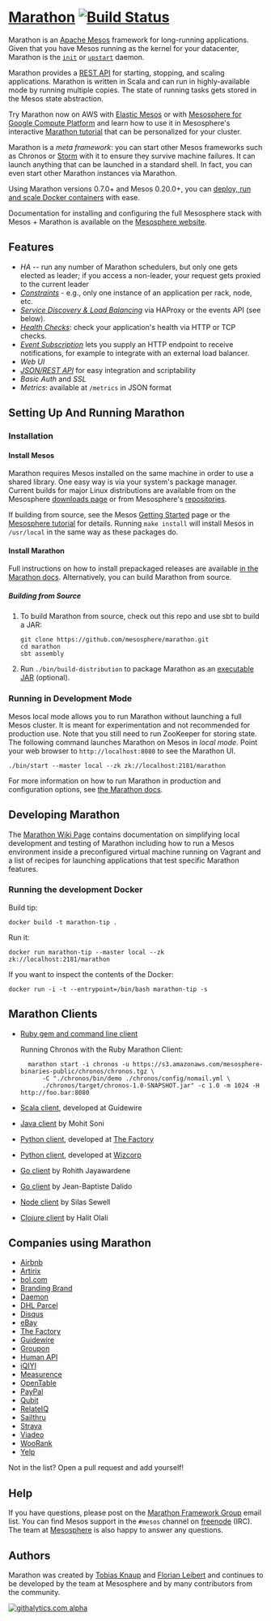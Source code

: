 # [Marathon](https://mesosphere.github.io/marathon/) [![Build Status](https://travis-ci.org/mesosphere/marathon.png?branch=master)](https://travis-ci.org/mesosphere/marathon)

Marathon is an [Apache Mesos][Mesos] framework for long-running applications. Given that
you have Mesos running as the kernel for your datacenter, Marathon is the
[`init`][init] or [`upstart`][upstart] daemon.

Marathon provides a
[REST API](https://mesosphere.github.io/marathon/docs/rest-api.html) for
starting, stopping, and scaling applications. Marathon is written in Scala and
can run in highly-available mode by running multiple copies. The
state of running tasks gets stored in the Mesos state abstraction.

Try Marathon now on AWS with [Elastic Mesos](http://elastic.mesosphere.io) or with [Mesosphere for Google Compute Platform](http://google.mesosphere.io) and learn how
to use it in Mesosphere's interactive
[Marathon tutorial](http://mesosphere.com/learn/run-services-with-marathon/)
that can be personalized for your cluster.

Marathon is a *meta framework*: you can start other Mesos frameworks such as
Chronos or [Storm][Storm] with it to ensure they survive machine failures.
It can launch anything that can be launched in a standard shell. In fact, you
can even start other Marathon instances via Marathon.

Using Marathon versions 0.7.0+ and Mesos 0.20.0+, you can [deploy, run and scale Docker containers](https://mesosphere.github.io/marathon/docs/native-docker.html) with ease.

Documentation for installing and configuring the full Mesosphere stack with Mesos + Marathon is
available on the [Mesosphere website](http://mesosphere.com/docs/).

## Features

* *HA* -- run any number of Marathon schedulers, but only one gets elected as
    leader; if you access a non-leader, your request gets proxied to the
    current leader
* *[Constraints](https://mesosphere.github.io/marathon/docs/constraints.html)* - e.g., only one instance of an application per rack, node, etc.
* *[Service Discovery &amp; Load Balancing](https://mesosphere.github.io/marathon/docs/service-discovery-load-balancing.html)* via HAProxy or the events API (see below).
* *[Health Checks](https://mesosphere.github.io/marathon/docs/health-checks.html)*: check your application's health via HTTP or TCP checks.
* *[Event Subscription](https://mesosphere.github.io/marathon/docs/rest-api.html#event-subscriptions)* lets you supply an HTTP endpoint to receive notifications, for example to integrate with an external load balancer.
* *Web UI*
* *[JSON/REST API](https://mesosphere.github.io/marathon/docs/rest-api.html)* for easy integration and scriptability
* *Basic Auth* and *SSL*
* *Metrics*: available at `/metrics` in JSON format

## Setting Up And Running Marathon

### Installation

#### Install Mesos

Marathon requires Mesos installed on the same machine in order to use a shared library.
One easy way is via your system's package manager.
Current builds for major Linux distributions are available
from on the Mesosphere [downloads page](http://mesosphere.com/downloads/)
or from Mesosphere's [repositories](http://mesosphere.com/2014/07/17/mesosphere-package-repositories/).

If building from source, see the
Mesos [Getting Started](http://mesos.apache.org/gettingstarted/) page or the
[Mesosphere tutorial](http://mesosphere.com/2013/08/01/distributed-fault-tolerant-framework-apache-mesos/)
for details. Running `make install` will install Mesos in `/usr/local` in
the same way as these packages do.

#### Install Marathon

Full instructions on how to install prepackaged releases are available [in the Marathon docs](https://mesosphere.github.io/marathon/docs/). Alternatively, you can build Marathon from source.

##### Building from Source

1.  To build Marathon from source, check out this repo and use sbt to build a JAR:

        git clone https://github.com/mesosphere/marathon.git
        cd marathon
        sbt assembly

1.  Run `./bin/build-distribution` to package Marathon as an
    [executable JAR](http://mesosphere.com/2013/12/07/executable-jars/)
    (optional).

### Running in Development Mode

Mesos local mode allows you to run Marathon without launching a full Mesos
cluster. It is meant for experimentation and not recommended for production
use. Note that you still need to run ZooKeeper for storing state. The following
command launches Marathon on Mesos in *local mode*. Point your web browser to
`http://localhost:8080` to see the Marathon UI.

    ./bin/start --master local --zk zk://localhost:2181/marathon

For more information on how to run Marathon in production and configuration
options, see [the Marathon docs](https://mesosphere.github.io/marathon/docs/).

## Developing Marathon

The [Marathon Wiki Page](https://github.com/mesosphere/marathon/wiki/Developing-Marathon-in-a-Preconfigured-VM)
contains documentation on simplifying local development and testing of Marathon
including how to run a Mesos environment inside a preconfigured virtual machine running on Vagrant and a list of recipes for launching applications that test specific Marathon
features.

### Running the development Docker

Build tip:

    docker build -t marathon-tip .

Run it:

    docker run marathon-tip --master local --zk zk://localhost:2181/marathon

If you want to inspect the contents of the Docker:

    docker run -i -t --entrypoint=/bin/bash marathon-tip -s

## Marathon Clients

* [Ruby gem and command line client](https://rubygems.org/gems/marathon_client)

    Running Chronos with the Ruby Marathon Client:

        marathon start -i chronos -u https://s3.amazonaws.com/mesosphere-binaries-public/chronos/chronos.tgz \
            -C "./chronos/bin/demo ./chronos/config/nomail.yml \
            ./chronos/target/chronos-1.0-SNAPSHOT.jar" -c 1.0 -m 1024 -H http://foo.bar:8080
* [Scala client](https://github.com/guidewire/marathon-client), developed at Guidewire
* [Java client](https://github.com/mohitsoni/marathon-client) by Mohit Soni
* [Python client](https://github.com/thefactory/marathon-python), developed at [The Factory](http://www.thefactory.com)
* [Python client](https://github.com/Wizcorp/marathon-client.py), developed at [Wizcorp](http://www.wizcorp.jp)
* [Go client](https://github.com/gambol99/go-marathon) by Rohith Jayawardene
* [Go client](https://github.com/jbdalido/gomarathon) by Jean-Baptiste Dalido
* [Node client](https://github.com/silas/node-mesos) by Silas Sewell
* [Clojure client](https://github.com/codemomentum/marathonclj) by Halit Olali

## Companies using Marathon

* [Airbnb](https://www.airbnb.com/)
* [Artirix](http://www.artirix.com/)
* [bol.com](https://www.bol.com/)
* [Branding Brand](http://www.brandingbrand.com/)
* [Daemon](http://www.daemon.com.au/)
* [DHL Parcel](http://www.dhlparcel.nl)
* [Disqus](https://www.disqus.com/)
* [eBay](http://www.ebay.com/)
* [The Factory](https://github.com/thefactory/)
* [Guidewire](http://www.guidewire.com/)
* [Groupon](http://www.groupon.com/)
* [Human API](https://humanapi.co/)
* [iQIYI](http://www.iqiyi.com/)
* [Measurence](http://www.measurence.com/)
* [OpenTable](http://www.opentable.com/)
* [PayPal](https://www.paypal.com)
* [Qubit](http://www.qubitproducts.com/)
* [RelateIQ](http://relateiq.com/)
* [Sailthru](http://www.sailthru.com/)
* [Strava](https://www.strava.com)
* [Viadeo](http://www.viadeo.com)
* [WooRank](http://www.woorank.com)
* [Yelp](http://www.yelp.com/)

Not in the list? Open a pull request and add yourself!

## Help

If you have questions, please post on the
[Marathon Framework Group](https://groups.google.com/forum/?hl=en#!forum/marathon-framework)
email list. You can find Mesos support in the `#mesos` channel on
[freenode][freenode] (IRC). The team at [Mesosphere][Mesosphere] is also happy
to answer any questions.

## Authors

Marathon was created by [Tobias Knaup](https://github.com/guenter) and
[Florian Leibert](https://github.com/florianleibert) and continues to be
developed by the team at Mesosphere and by many contributors from
the community.

[![githalytics.com alpha](https://cruel-carlota.gopagoda.com/678b61f70ab36917caf159d22ba55f76 "githalytics.com")](http://githalytics.com/mesosphere/marathon)

[Chronos]: https://github.com/airbnb/chronos "Airbnb's Chronos"
[Mesos]: https://mesos.apache.org/ "Apache Mesos"
[Zookeeper]: https://zookeeper.apache.org/ "Apache Zookeeper"
[Storm]: http://storm-project.net/ "distributed realtime computation"
[freenode]: https://freenode.net/ "IRC channels"
[upstart]: http://upstart.ubuntu.com/ "Ubuntu's event-based daemons"
[init]: https://en.wikipedia.org/wiki/Init "init"
[Mesosphere]: http://mesosphere.com/ "Mesosphere"

